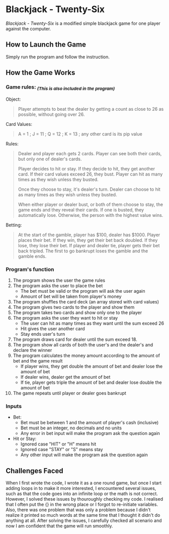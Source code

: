 # Blackjack - Twenty-Six

*Blackjack - Twenty-Six* is a modified simple blackjack game for one player against the computer. 

## **How to Launch the Game**
Simply run the program and follow the instruction. 

## **How the Game Works**
### **Game rules:** <sub>*(This is also included in the program)*<sub/>
Object: 

> Player attempts to beat the dealer by getting a count as close to 26 as possible, without going over 26. 

Card Values: 

> A = 1 ; J = 11 ; Q = 12 ; K = 13 ; any other card is its pip value

Rules: 

> Dealer and player each gets 2 cards. Player can see both their cards, but only one of dealer's cards. 
> 
> Player decides to hit or stay. If they decide to hit, they get another card. If their card values exceed 26, they bust. Player can hit as many times as they wish unless they busted.  
> 
> Once they choose to stay, it's dealer's turn. Dealer can choose to hit as many times as they wish unless they busted. 
> 
> When either player or dealer bust, or both of them choose to stay, the game ends and they reveal their cards. If one is busted, they automatically lose. Otherwise, the person with the highest value wins. 

Betting: 

> At the start of the gamble, player has $100, dealer has $1000. Player places their bet. If they win, they get their bet back doubled. If they lose, they lose their bet. If player and dealer tie, player gets their bet back tripled. The first to go bankrupt loses the gamble and the gamble ends. 

### **Program's function**
1. The program shows the user the game rules
2. The program asks the user to place the bet 
    - The bet must be valid or the program will ask the user again 
    - Amount of bet will be taken from player's money 
3. The program shuffles the card deck (an array stored with card values) 
4. The program gives two cards to the player and show them 
5. The program takes two cards and show only one to the player 
6. The program asks the user they want to hit or stay
   - The user can hit as many times as they want until the sum exceed 26 
   - Hit gives the user another card 
   - Stay ends user's turn  
7. The program draws card for dealer until the sum exceed 18. 
8. The program show all cards of both the user's and the dealer's and declare the winner 
9. The program calculates the money amount according to the amount of bet and the game result 
   - If player wins, they get double the amount of bet and dealer lose the amount of bet 
   - If dealer wins, dealer get the amount of bet 
   - If tie, player gets triple the amount of bet and dealer lose double the amount of bet 
10. The game repeats until player or dealer goes bankrupt

### **Inputs**
- Bet: 
  - Bet must be between 1 and the amount of player's cash (inclusive)
  - Bet must be an integer, no decimals and no units 
  - Any error in bet input will make the program ask the question again 
- Hit or Stay: 
  - Ignored case "HIT" or "H" means hit
  - Ignored case "STAY" or "S" means stay 
  - Any other input will make the program ask the question again  

## **Challenges Faced**

When I first wrote the code, I wrote it as a one round game, but once I start adding loops in to make it more interested, I encountered several issues, such as that the code goes into an infinite loop or the math is not correct. However, I solved these issues by thouroughly checking my code. I realised that I often put the {} in the wrong place or I forgot to re-initiate variables. Also, there was one problem that was only a problem because I didn't realize it printed so much words at the same time that I thought it didn't do anything at all. After solving the issues, I carefully checked all scenario and now I am confident that the game will run smoothly. 
